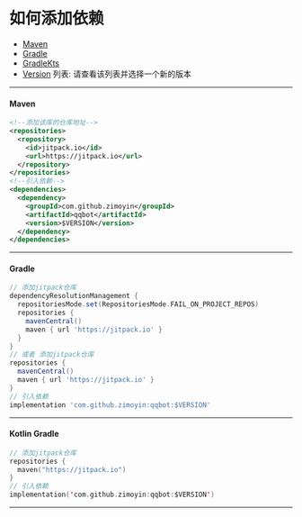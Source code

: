 # 如何添加依赖
- [Maven](#maven)
- [Gradle](#gradle)
- [GradleKts](#gradleKt)
- [Version](https://jitpack.io/com/github/zimoyin/qqbot/) 列表: 请查看该列表并选择一个新的版本
---

#### <a name="maven"></a>Maven

```xml
<!--添加该库的仓库地址-->
<repositories>
  <repository>
    <id>jitpack.io</id>
    <url>https://jitpack.io</url>
  </repository>
</repositories>
<!--引入依赖-->
<dependencies>
  <dependency>
    <groupId>com.github.zimoyin</groupId>
    <artifactId>qqbot</artifactId>
    <version>$VERSION</version>
  </dependency>
</dependencies>
```

---

#### <a name="tab2"></a>Gradle
```groovy
// 添加jitpack仓库
dependencyResolutionManagement {
  repositoriesMode.set(RepositoriesMode.FAIL_ON_PROJECT_REPOS)
  repositories {
    mavenCentral()
    maven { url 'https://jitpack.io' }
  }
}
// 或者 添加jitpack仓库
repositories {
  mavenCentral()
  maven { url 'https://jitpack.io' }
}
// 引入依赖
implementation 'com.github.zimoyin:qqbot:$VERSION'
```

---

#### <a name="tab2"></a>Kotlin Gradle
```kotlin
// 添加jitpack仓库
repositories {
  maven("https://jitpack.io")
}
// 引入依赖
implementation('com.github.zimoyin:qqbot:$VERSION')
```
---
